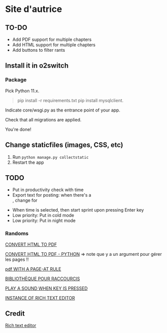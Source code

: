 # Site d'autrice

## TO-DO
-  Add PDF support for multiple chapters
-  Add HTML support for multiple chapters
-  Add buttons to filter rants

## Install it in o2switch
### Package

Pick Python 11.x.

> pip install -r requirements.txt
> pip install mysqlclient.

Indicate core/wsgi.py as the entrance point of your app.

Check that all migrations are applied.

You're done!

## Change staticfiles (images, CSS, etc)
1. Run `python manage.py collectstatic`
2. Restart the app

## TODO
-  Put in productivity check with time
-  Export text for posting: when there's a </br>, change for <p>
-  When time is selected, then start sprint upon pressing Enter key
-  Low priority: Put in cold mode
-  Low priority: Put in night mode


### Randoms
[CONVERT HTML TO PDF](https://doc.courtbouillon.org/weasyprint/stable/)

[CONVERT HTML TO PDF - PYTHON](https://doc.courtbouillon.org/weasyprint/stable/first_steps.html#python-library) => note que y a un argument pour gérer les pages !!

[pdf WITH A PAGE-AT RULE](https://developer.mozilla.org/en-US/docs/Web/CSS/@page)

[BIBLIOTHÈQUE POUR RACCOURCIS](https://www.npmjs.com/package/hotkeys-js)

[PLAY A SOUND WHEN KEY IS PRESSED](https://stackoverflow.com/questions/12578379/play-a-sound-when-a-key-is-pressed)

[INSTANCE OF RICH TEXT EDITOR](https://codingtorque.com/rich-text-editor-using-javascript/)

## Credit
[Rich text editor](https://codepen.io/BibekOli/pen/abRgbVW)